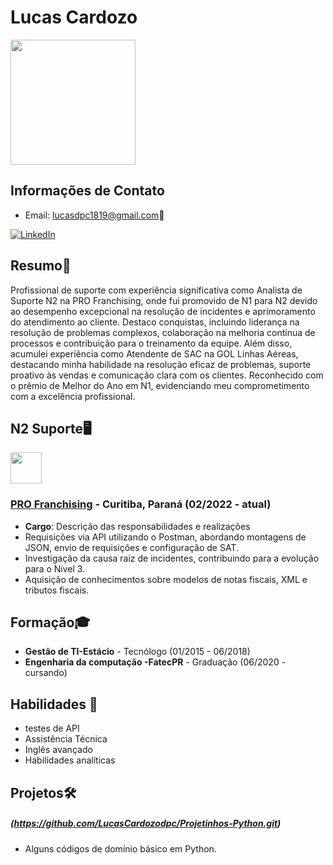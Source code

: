 # Lucas Cardozo 
<img src="https://media.licdn.com/dms/image/D4D03AQFZrz0kgrSWuA/profile-displayphoto-shrink_800_800/0/1702398997192?e=1719446400&v=beta&t=Ap_vJ949ixDcwNynh0dwuRmsXlhFkcgyBodRGIdpu_I" width="200px" height="200px">

## Informações de Contato
- Email: lucasdpc1819@gmail.com📧


[![LinkedIn](https://img.shields.io/badge/LinkedIn-Profile-blue)](https://www.linkedin.com/in/lucas-pinto-moraes-cardozo-92b449140/)

## Resumo📝
Profissional de suporte com experiência significativa como Analista de Suporte N2 na PRO Franchising, onde fui
promovido de N1 para N2 devido ao desempenho excepcional na resolução de incidentes e aprimoramento do
atendimento ao cliente. Destaco conquistas, incluindo liderança na resolução de problemas complexos, colaboração na
melhoria contínua de processos e contribuição para o treinamento da equipe. Além disso, acumulei experiência como
Atendente de SAC na GOL Linhas Aéreas, destacando minha habilidade na resolução eficaz de problemas, suporte
proativo às vendas e comunicação clara com os clientes. Reconhecido com o prêmio de Melhor do Ano em N1,
evidenciando meu comprometimento com a excelência profissional.

## N2 Suporte🖥️

<img src="https://media.licdn.com/dms/image/C4D0BAQHcOTdZ8JRxfA/company-logo_200_200/0/1630580188787?e=2147483647&v=beta&t=fdGUm2zKSMRGUE143xaEaZnhlDTo0eUA2onskCx-Vf0" width="50px" height="50px">

### [PRO Franchising](https://profranchising.com.br/) - Curitiba, Paraná (02/2022 - atual)
- **Cargo**: Descrição das responsabilidades e realizações
-  Requisições via API utilizando o Postman, abordando montagens de JSON, envio de requisições e configuração de SAT.
-  Investigação da causa raiz de incidentes, contribuindo para a evolução para o Nível 3.
-  Aquisição de conhecimentos sobre modelos de notas fiscais, XML e tributos fiscais.

## Formação🎓
- **Gestão de TI-Estácio** - Tecnólogo  (01/2015 - 06/2018)
- **Engenharia da computação -FatecPR** - Graduação (06/2020 - cursando)

## Habilidades 💼
- testes de API
- Assistência Técnica
- Inglês avançado
- Habilidades analíticas

## Projetos🛠️
##### (https://github.com/LucasCardozodpc/Projetinhos-Python.git)
- Alguns códigos de domínio básico em Python.

